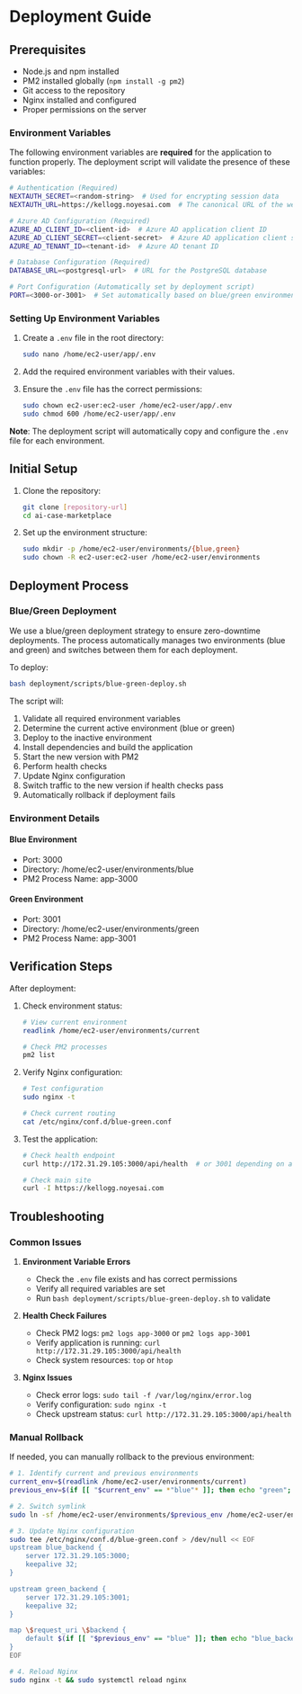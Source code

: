 # Deployment Guide

## Prerequisites

- Node.js and npm installed
- PM2 installed globally (`npm install -g pm2`)
- Git access to the repository
- Nginx installed and configured
- Proper permissions on the server

### Environment Variables

The following environment variables are **required** for the application to function properly. The deployment script will validate the presence of these variables:

```bash
# Authentication (Required)
NEXTAUTH_SECRET=<random-string>  # Used for encrypting session data
NEXTAUTH_URL=https://kellogg.noyesai.com  # The canonical URL of the website

# Azure AD Configuration (Required)
AZURE_AD_CLIENT_ID=<client-id>  # Azure AD application client ID
AZURE_AD_CLIENT_SECRET=<client-secret>  # Azure AD application client secret
AZURE_AD_TENANT_ID=<tenant-id>  # Azure AD tenant ID

# Database Configuration (Required)
DATABASE_URL=<postgresql-url>  # URL for the PostgreSQL database

# Port Configuration (Automatically set by deployment script)
PORT=<3000-or-3001>  # Set automatically based on blue/green environment
```

### Setting Up Environment Variables

1. Create a `.env` file in the root directory:
   ```bash
   sudo nano /home/ec2-user/app/.env
   ```

2. Add the required environment variables with their values.

3. Ensure the `.env` file has the correct permissions:
   ```bash
   sudo chown ec2-user:ec2-user /home/ec2-user/app/.env
   sudo chmod 600 /home/ec2-user/app/.env
   ```

**Note**: The deployment script will automatically copy and configure the `.env` file for each environment.

## Initial Setup

1. Clone the repository:
   ```bash
   git clone [repository-url]
   cd ai-case-marketplace
   ```

2. Set up the environment structure:
   ```bash
   sudo mkdir -p /home/ec2-user/environments/{blue,green}
   sudo chown -R ec2-user:ec2-user /home/ec2-user/environments
   ```

## Deployment Process

### Blue/Green Deployment

We use a blue/green deployment strategy to ensure zero-downtime deployments. The process automatically manages two environments (blue and green) and switches between them for each deployment.

To deploy:

```bash
bash deployment/scripts/blue-green-deploy.sh
```

The script will:
1. Validate all required environment variables
2. Determine the current active environment (blue or green)
3. Deploy to the inactive environment
4. Install dependencies and build the application
5. Start the new version with PM2
6. Perform health checks
7. Update Nginx configuration
8. Switch traffic to the new version if health checks pass
9. Automatically rollback if deployment fails

### Environment Details

#### Blue Environment
- Port: 3000
- Directory: /home/ec2-user/environments/blue
- PM2 Process Name: app-3000

#### Green Environment
- Port: 3001
- Directory: /home/ec2-user/environments/green
- PM2 Process Name: app-3001

## Verification Steps

After deployment:

1. Check environment status:
   ```bash
   # View current environment
   readlink /home/ec2-user/environments/current
   
   # Check PM2 processes
   pm2 list
   ```

2. Verify Nginx configuration:
   ```bash
   # Test configuration
   sudo nginx -t
   
   # Check current routing
   cat /etc/nginx/conf.d/blue-green.conf
   ```

3. Test the application:
   ```bash
   # Check health endpoint
   curl http://172.31.29.105:3000/api/health  # or 3001 depending on active environment
   
   # Check main site
   curl -I https://kellogg.noyesai.com
   ```

## Troubleshooting

### Common Issues

1. **Environment Variable Errors**
   - Check the `.env` file exists and has correct permissions
   - Verify all required variables are set
   - Run `bash deployment/scripts/blue-green-deploy.sh` to validate

2. **Health Check Failures**
   - Check PM2 logs: `pm2 logs app-3000` or `pm2 logs app-3001`
   - Verify application is running: `curl http://172.31.29.105:3000/api/health`
   - Check system resources: `top` or `htop`

3. **Nginx Issues**
   - Check error logs: `sudo tail -f /var/log/nginx/error.log`
   - Verify configuration: `sudo nginx -t`
   - Check upstream status: `curl http://172.31.29.105:3000/api/health`

### Manual Rollback

If needed, you can manually rollback to the previous environment:

```bash
# 1. Identify current and previous environments
current_env=$(readlink /home/ec2-user/environments/current)
previous_env=$(if [[ "$current_env" == *"blue"* ]]; then echo "green"; else echo "blue"; fi)

# 2. Switch symlink
sudo ln -sf /home/ec2-user/environments/$previous_env /home/ec2-user/environments/current

# 3. Update Nginx configuration
sudo tee /etc/nginx/conf.d/blue-green.conf > /dev/null << EOF
upstream blue_backend {
    server 172.31.29.105:3000;
    keepalive 32;
}

upstream green_backend {
    server 172.31.29.105:3001;
    keepalive 32;
}

map \$request_uri \$backend {
    default $(if [[ "$previous_env" == "blue" ]]; then echo "blue_backend"; else echo "green_backend"; fi);
}
EOF

# 4. Reload Nginx
sudo nginx -t && sudo systemctl reload nginx
``` 